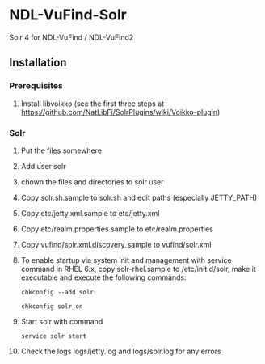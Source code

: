 # NDL-VuFind-Solr
Solr 4 for NDL-VuFind / NDL-VuFind2

## Installation

### Prerequisites

1. Install libvoikko (see the first three steps at https://github.com/NatLibFi/SolrPlugins/wiki/Voikko-plugin)

### Solr

1. Put the files somewhere
2. Add user solr
3. chown the files and directories to solr user
4. Copy solr.sh.sample to solr.sh and edit paths (especially JETTY_PATH)
5. Copy etc/jetty.xml.sample to etc/jetty.xml
6. Copy etc/realm.properties.sample to etc/realm.properties
7. Copy vufind/solr.xml.discovery_sample to vufind/solr.xml
8. To enable startup via system init and management with service command in RHEL 6.x, copy solr-rhel.sample to /etc/init.d/solr, make it executable and execute the following commands:
    
    `chkconfig --add solr`
    
    `chkconfig solr on`

9. Start solr with command
    
    `service solr start`

10. Check the logs logs/jetty.log and logs/solr.log for any errors
